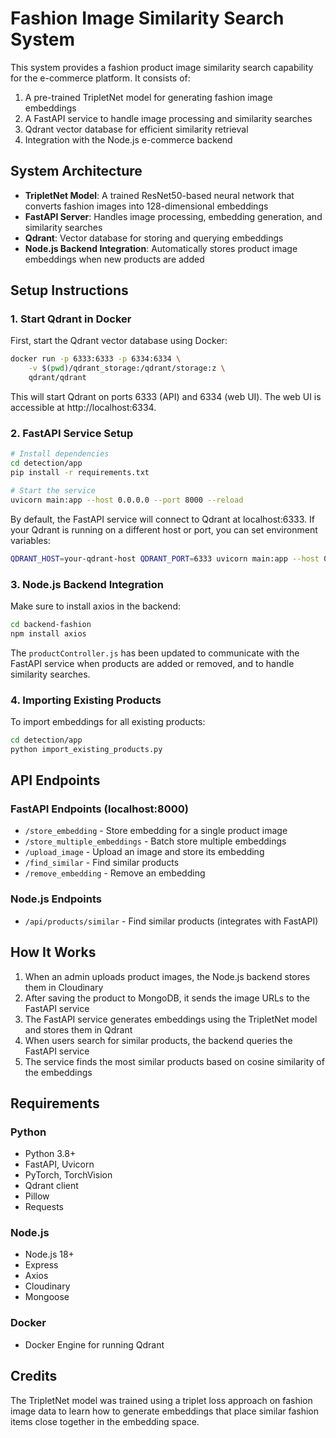 # Fashion Image Similarity Search System

This system provides a fashion product image similarity search capability for the e-commerce platform. It consists of:

1. A pre-trained TripletNet model for generating fashion image embeddings
2. A FastAPI service to handle image processing and similarity searches
3. Qdrant vector database for efficient similarity retrieval
4. Integration with the Node.js e-commerce backend

## System Architecture

- **TripletNet Model**: A trained ResNet50-based neural network that converts fashion images into 128-dimensional embeddings
- **FastAPI Server**: Handles image processing, embedding generation, and similarity searches
- **Qdrant**: Vector database for storing and querying embeddings
- **Node.js Backend Integration**: Automatically stores product image embeddings when new products are added

## Setup Instructions

### 1. Start Qdrant in Docker

First, start the Qdrant vector database using Docker:

```bash
docker run -p 6333:6333 -p 6334:6334 \
    -v $(pwd)/qdrant_storage:/qdrant/storage:z \
    qdrant/qdrant
```

This will start Qdrant on ports 6333 (API) and 6334 (web UI). The web UI is accessible at http://localhost:6334.

### 2. FastAPI Service Setup

```bash
# Install dependencies
cd detection/app
pip install -r requirements.txt

# Start the service
uvicorn main:app --host 0.0.0.0 --port 8000 --reload
```

By default, the FastAPI service will connect to Qdrant at localhost:6333. If your Qdrant is running on a different host or port, you can set environment variables:

```bash
QDRANT_HOST=your-qdrant-host QDRANT_PORT=6333 uvicorn main:app --host 0.0.0.0 --port 8000
```

### 3. Node.js Backend Integration

Make sure to install axios in the backend:

```bash
cd backend-fashion
npm install axios
```

The `productController.js` has been updated to communicate with the FastAPI service when products are added or removed, and to handle similarity searches.

### 4. Importing Existing Products

To import embeddings for all existing products:

```bash
cd detection/app
python import_existing_products.py
```

## API Endpoints

### FastAPI Endpoints (localhost:8000)

- `/store_embedding` - Store embedding for a single product image
- `/store_multiple_embeddings` - Batch store multiple embeddings
- `/upload_image` - Upload an image and store its embedding
- `/find_similar` - Find similar products 
- `/remove_embedding` - Remove an embedding

### Node.js Endpoints

- `/api/products/similar` - Find similar products (integrates with FastAPI)

## How It Works

1. When an admin uploads product images, the Node.js backend stores them in Cloudinary
2. After saving the product to MongoDB, it sends the image URLs to the FastAPI service
3. The FastAPI service generates embeddings using the TripletNet model and stores them in Qdrant
4. When users search for similar products, the backend queries the FastAPI service
5. The service finds the most similar products based on cosine similarity of the embeddings

## Requirements

### Python
- Python 3.8+
- FastAPI, Uvicorn
- PyTorch, TorchVision
- Qdrant client
- Pillow
- Requests

### Node.js
- Node.js 18+
- Express
- Axios
- Cloudinary
- Mongoose

### Docker
- Docker Engine for running Qdrant

## Credits

The TripletNet model was trained using a triplet loss approach on fashion image data to learn how to generate embeddings that place similar fashion items close together in the embedding space. 